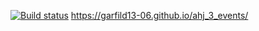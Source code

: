 [![Build status](https://ci.appveyor.com/api/projects/status/29srmxjqhpo0tuys?svg=true)](https://ci.appveyor.com/project/Garfild13-06/ahj-3-events)
https://garfild13-06.github.io/ahj_3_events/
